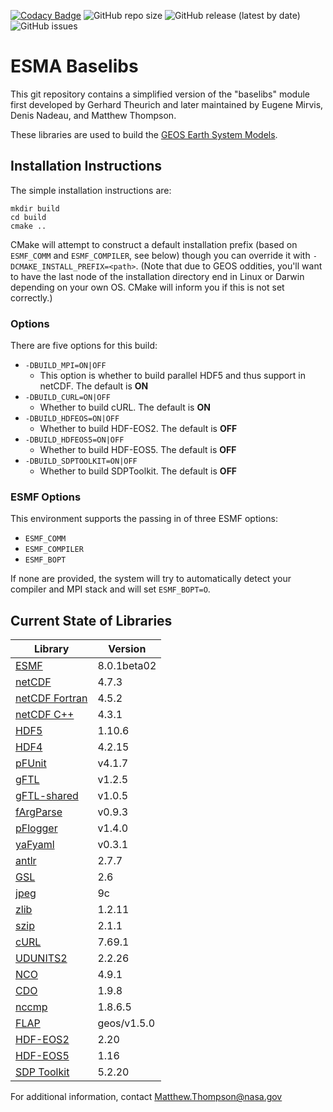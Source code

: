 [![Codacy Badge](https://api.codacy.com/project/badge/Grade/8fbf2d9b0c044a63b34eeb6ab6e7add8)](https://www.codacy.com/manual/mathomp4/ESMA-Baselibs-CMake?utm_source=github.com&amp;utm_medium=referral&amp;utm_content=mathomp4/ESMA-Baselibs-CMake&amp;utm_campaign=Badge_Grade) ![GitHub repo size](https://img.shields.io/github/repo-size/mathomp4/ESMA-Baselibs-CMake) ![GitHub release (latest by date)](https://img.shields.io/github/v/release/mathomp4/ESMA-Baselibs-CMake) ![GitHub issues](https://img.shields.io/github/issues/mathomp4/ESMA-Baselibs-CMake)

# ESMA Baselibs

This git repository contains a simplified version of the "baselibs"
module first developed by Gerhard Theurich and later maintained by Eugene
Mirvis, Denis Nadeau, and Matthew Thompson. 

These libraries are used to build the [GEOS Earth System
Models](https://github.com/GEOS-ESM/).

## Installation Instructions

The simple installation instructions are:
```
mkdir build
cd build
cmake ..
```

CMake will attempt to construct a default installation prefix (based on
`ESMF_COMM` and `ESMF_COMPILER`, see below) though you can override it
with `-DCMAKE_INSTALL_PREFIX=<path>`. (Note that due to GEOS oddities,
you'll want to have the last node of the installation directory end in
Linux or Darwin depending on your own OS. CMake will inform you if this
is not set correctly.)

### Options

There are five options for this build:

* `-DBUILD_MPI=ON|OFF`
   * This option is whether to build parallel HDF5 and thus support in
     netCDF. The default is **ON**
* `-DBUILD_CURL=ON|OFF`
   * Whether to build cURL. The default is **ON**
* `-DBUILD_HDFEOS=ON|OFF`
   * Whether to build HDF-EOS2. The default is **OFF**
* `-DBUILD_HDFEOS5=ON|OFF`
   * Whether to build HDF-EOS5. The default is **OFF**
* `-DBUILD_SDPTOOLKIT=ON|OFF`
   * Whether to build SDPToolkit. The default is **OFF**

### ESMF Options

This environment supports the passing in of three ESMF options:

* `ESMF_COMM`
* `ESMF_COMPILER`
* `ESMF_BOPT`

If none are provided, the system will try to automatically detect your
compiler and MPI stack and will set `ESMF_BOPT=O`. 


## Current State of Libraries

| Library                                                                  | Version     |
| ---                                                                      | ---         |
| [ESMF](https://www.earthsystemcog.org/projects/esmf/)                    | 8.0.1beta02 |
| [netCDF](https://github.com/Unidata/netcdf-c)                            | 4.7.3       |
| [netCDF Fortran](https://github.com/Unidata/netcdf-fortran)              | 4.5.2       |
| [netCDF C++](https://github.com/Unidata/netcdf-cxx4)                     | 4.3.1       |
| [HDF5](https://portal.hdfgroup.org/display/support)                      | 1.10.6      |
| [HDF4](https://portal.hdfgroup.org/display/support)                      | 4.2.15      |
| [pFUnit](https://github.com/Goddard-Fortran-Ecosystem/pFUnit)            | v4.1.7      |
| [gFTL](https://github.com/Goddard-Fortran-Ecosystem/gFTL)                | v1.2.5      |
| [gFTL-shared](https://github.com/Goddard-Fortran-Ecosystem/gFTL-shared)  | v1.0.5      |
| [fArgParse](https://github.com/Goddard-Fortran-Ecosystem/fArgParse)      | v0.9.3      |
| [pFlogger](https://github.com/Goddard-Fortran-Ecosystem/pFlogger)        | v1.4.0      |
| [yaFyaml](https://github.com/Goddard-Fortran-Ecosystem/yaFyaml)          | v0.3.1      |
| [antlr](https://www.antlr.org/)                                          | 2.7.7       |
| [GSL](https://www.gnu.org/software/gsl/)                                 | 2.6         |
| [jpeg](http://www.ijg.org/)                                              | 9c          |
| [zlib](http://www.zlib.net/)                                             | 1.2.11      |
| [szip](https://support.hdfgroup.org/doc_resource/SZIP/)                  | 2.1.1       |
| [cURL](https://curl.haxx.se/)                                            | 7.69.1      |
| [UDUNITS2](https://github.com/Unidata/UDUNITS-2)                         | 2.2.26      |
| [NCO](http://nco.sourceforge.net/)                                       | 4.9.1       |
| [CDO](https://code.mpimet.mpg.de/projects/cdo)                           | 1.9.8       |
| [nccmp](https://gitlab.com/remikz/nccmp)                                 | 1.8.6.5     |
| [FLAP](https://github.com/mathomp4/FLAP)                                 | geos/v1.5.0 |
| [HDF-EOS2](http://hdfeos.org/software/library.php)                       | 2.20        |
| [HDF-EOS5](http://hdfeos.org/software/library.php)                       | 1.16        |
| [SDP Toolkit](https://newsroom.gsfc.nasa.gov/sdptoolkit/TKDownload.html) | 5.2.20      |

For additional information, contact Matthew.Thompson@nasa.gov
